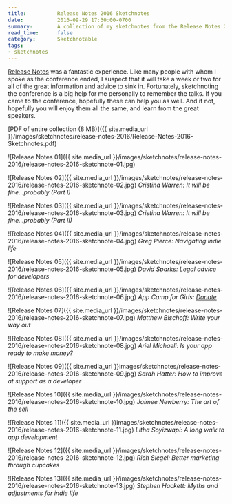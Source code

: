 ```yaml
---
title:          Release Notes 2016 Sketchnotes
date:           2016-09-29 17:30:00-0700
summary:        A collection of my sketchnotes from the Release Notes 2016 conference
read_time:      false
category:       Sketchnotable
tags:
- sketchnotes
---
```


[Release Notes](https://releasenotes.tv/conference) was a fantastic experience. Like many people with whom I spoke as the conference ended, I suspect that it will take a week or two for all of the great information and advice to sink in. Fortunately, sketchnoting the conference is a big help for me personally to remember the talks. If you came to the conference, hopefully these can help you as well. And if not, hopefully you will enjoy them all the same, and learn from the great speakers.

[PDF of entire collection (8 MB)]({{ site.media_url }}/images/sketchnotes/release-notes-2016/Release-Notes-2016-Sketchnotes.pdf)

![Release Notes 01]({{ site.media_url }}/images/sketchnotes/release-notes-2016/release-notes-2016-sketchnote-01.jpg)

![Release Notes 02]({{ site.media_url }}/images/sketchnotes/release-notes-2016/release-notes-2016-sketchnote-02.jpg)
_Cristina Warren: It will be fine...probably (Part I)_

![Release Notes 03]({{ site.media_url }}/images/sketchnotes/release-notes-2016/release-notes-2016-sketchnote-03.jpg)
_Cristina Warren: It will be fine...probably (Part II)_

![Release Notes 04]({{ site.media_url }}/images/sketchnotes/release-notes-2016/release-notes-2016-sketchnote-04.jpg)
_Greg Pierce: Navigating indie life_

![Release Notes 05]({{ site.media_url }}/images/sketchnotes/release-notes-2016/release-notes-2016-sketchnote-05.jpg)
_David Sparks: Legal advice for developers_

![Release Notes 06]({{ site.media_url }}/images/sketchnotes/release-notes-2016/release-notes-2016-sketchnote-06.jpg)
_App Camp for Girls: [Donate](https://releasenotes.tv/appcamp4girls)_

![Release Notes 07]({{ site.media_url }}/images/sketchnotes/release-notes-2016/release-notes-2016-sketchnote-07.jpg)
_Matthew Bischoff: Write your way out_

![Release Notes 08]({{ site.media_url }}/images/sketchnotes/release-notes-2016/release-notes-2016-sketchnote-08.jpg)
_Ariel Michaeli: Is your app ready to make money?_

![Release Notes 09]({{ site.media_url }}images/sketchnotes/release-notes-2016/release-notes-2016-sketchnote-09.jpg)
_Sarah Hatter: How to improve at support as a developer_

![Release Notes 10]({{ site.media_url }}/images/sketchnotes/release-notes-2016/release-notes-2016-sketchnote-10.jpg)
_Jaimee Newberry: The art of the sell_

![Release Notes 11]({{ site.media_url }}images/sketchnotes/release-notes-2016/release-notes-2016-sketchnote-11.jpg)
_Litha Soyizwapi: A long walk to app development_

![Release Notes 12]({{ site.media_url }}/images/sketchnotes/release-notes-2016/release-notes-2016-sketchnote-12.jpg)
_Rich Siegel: Better marketing through cupcakes_

![Release Notes 13]({{ site.media_url }}/images/sketchnotes/release-notes-2016/release-notes-2016-sketchnote-13.jpg)
_Stephen Hackett: Myths and adjustments for indie life_
